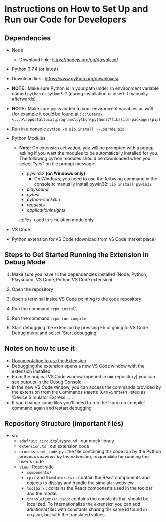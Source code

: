 # Instructions on How to Set Up and Run our Code for Developers

## Dependencies

- Node

  - Download link : https://nodejs.org/en/download/

- Python 3.7.4 (or latest)

- Download link : https://www.python.org/downloads/
- **NOTE :** Make sure Python is in your path under an environment variable named `python` or `python3.7` (during installation or insert it manually afterwards)
- **NOTE :** Make sure pip is added to your environment variables as well
  (for example it could be found at : `c:\users\<...>\appdata\local\programs\python\python37\lib\site-packages\pip`)
- Run in a console `python -m pip install --upgrade pip`
    
* Python Modules
  - **Note:** On extension activation, you will be prompted with a popup asking if you want the modules to be automatically installed for you. The following python modules should be downloaded when you select "yes" on the prompt message.
    - pywin32 **(on Windows only)**
        - On Windows, you need to use the following command in the console to manually install pywin32: `pip install pywin32`
    - *playsound*
    - *pytest*
    - *python-socketio*
    - *requests*
    - *applicationinsights*

    *italics*: used in simulation mode only
* VS Code

* Python extension for VS Code (download from VS Code market place)

## Steps to Get Started Running the Extension in Debug Mode

1. Make sure you have all the dependencies installed (Node, Python, Playsound, VS Code, Python VS Code extension)

2. Open the repository

3. Open a terminal inside VS Code pointing to the code repository

4. Run the command : `npm install`

5. Run the command : `npm run compile`

6. Start debugging the extension by pressing F5 or going to VS Code Debug menu and select 'Start debugging'

## Notes on how to use it

- [Documentation to use the Extension](/docs/how-to-use.md)
- Debugging the extension opens a new VS Code window with the extension installed
- From the original VS Code window (opened in our repository) you can see outputs in the Debug Console
- In the new VS Code window, you can access the commands provided by the extension from the Commands Palette (Ctrl+Shift+P)
  listed as 'Device Simulator Express : ...'
- If you change some files you'll need to run the 'npm run compile' command again and restart debugging

## Repository Structure (important files)

- src
  - `adafruit_circuitplayground` : our mock library
  - `extension.ts` : our extension code
  - `process_user_code.py` : the file containing the code ran by the Python process spawned by the extension, responsible for running the user's code
  - `view` : React side
    - `components/`
    - `cpx/` and `Simulator.tsx` : contain the React components and objects to display and handle the simulator webview
    - `toolbar/` : contains the React components used in the toolbar and the modal.
    - `translation/en.json`: contains the constants that should be localized. To internationalize the extension you can add additional files with constants sharing the same id found in _en.json_, but with the translated values.
